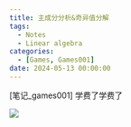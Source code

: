 ```yaml
---
title: 主成分分析&奇异值分解 
tags: 
  - Notes
  - Linear algebra
categories: 
  - [Games, Games001]
date: 2024-05-13 00:00:00
---
```


[笔记_games001] 学费了学费了

<!-- more -->

![](https://pic-poivre.oss-cn-hangzhou.aliyuncs.com/pics/%E5%A5%87%E5%BC%82%E5%80%BC%E5%88%86%E8%A7%A3&%E4%B8%BB%E6%88%90%E5%88%86%E5%88%86%E6%9E%90%EF%BC%88SVD%20&%20PCA%EF%BC%89.png)